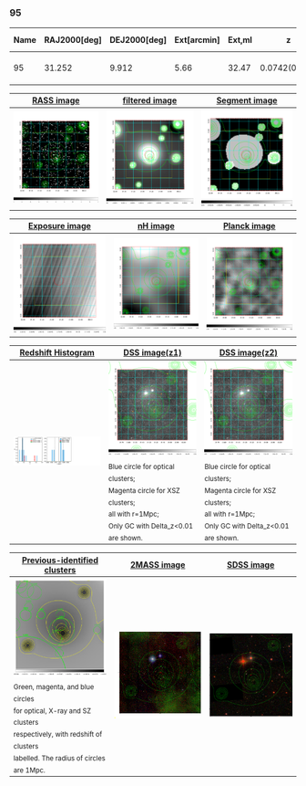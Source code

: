 <div STYLE="page-break-after: always;"></div>

### 95

|Name|RAJ2000[deg]|DEJ2000[deg] |Ext[arcmin]| Ext,ml | z | z_src| C|GC(XSZ,Delta_z<0.01)| GC(OPT,Delta_z<0.01)|GC| R_sig[arcmin] | R500[arcmin] | R500[Mpc]| CRsig[c/s] | CR500[c/s] |L500[1E44 erg/s]|F500[1E-12 erg/s/cm^2]| M500[1E14 Msun]|Tx[keV]|Cnt_sig|Beta|Rc[arcmin]|Comment|Alias|
|---|---|---|---|---|---|------|---|--------|---------|----------|---|---|---|---|---|---|---|---|---|---|---|---|---|---|
|95| 31.252| 9.912| 5.66| 32.47| 0.0742(0.005)| z1,| G| -| -| C, N, W| 17.788| 9.037| 0.764| 0.167(0.056)| 0.155(0.052)| 0.366(0.105)| 2.716(0.776)| 1.36(0.20)| 2.65(0.24)| 53.5| 0.829(-0.162+0.119)| 9.882(-2.368+1.734)| -| t293|

|[RASS image](../image/95/95_img.pdf)|[filtered image](../image/95/95_fil.pdf)|[Segment image](../image/95/95_seg.pdf)|
|-------------------|--------------------|-------------------|
| <img src="../image/95/95_img.png" width="300">  | <img src="../image/95/95_fil.png" width="300">   | <img src="../image/95/95_seg.png" width="300">  |

|[Exposure image](../image/95/95_mex.pdf)| [nH image](../image/95/95_nh.pdf)| [Planck image](../image/95/95_p.pdf)|
|-------------------|--------------------|-------------------|
|<img src="../image/95/95_mex.png" width="300">   | <img src="../image/95/95_nh.png" width="300">    | <img src="../image/95/95_p.png" width="300"> |

|[Redshift Histogram](../image/95/95_zg.pdf) | [DSS image(z1)](../image/95/95_dss_z1.pdf)      |  [DSS image(z2)](../image/95/95_dss_z2.pdf)    |
|-------------------|--------------------|-------------------|
|<img src="../image/95/95_zg.png" width="300"> |<img src="../image/95/95_dss_z1.png" width="300"> <sub><br>Blue circle for optical clusters; <br>Magenta circle for XSZ clusters; <br>all with r=1Mpc; <br>Only GC with Delta_z<0.01 are shown. </sub>| <img src="../image/95/95_dss_z2.png" width="300"><sub><br>Blue circle for optical clusters; <br>Magenta circle for XSZ clusters; <br>all with r=1Mpc; <br>Only GC with Delta_z<0.01 are shown. </sub> |

|[Previous-identified clusters](../image/95/95_gc.pdf) | [2MASS image](../image/95/95_2mass.pdf)      |[SDSS image](../image/95/95_sdss.pdf)   |
|-------------------|-------------------|-------------------|
|<img src=../image/95/95_gc.png width="300"> <br><sub>Green, magenta, and blue circles <br>for optical, X-ray and SZ clusters <br>respectively, with redshift of clusters <br>labelled. The radius of circles <br>are 1Mpc.</sub>|<img src="../image/95/95_2mass.png" width="300">  | <img src="../image/95/95_sdss.png" width="300">  |




